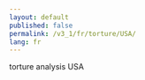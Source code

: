 ```yaml
---
layout: default
published: false
permalink: /v3_1/fr/torture/USA/
lang: fr
---
```


torture analysis USA
